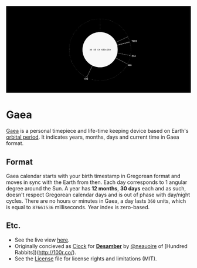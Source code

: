 <img src='/PREVIEW.gif'/>

# Gaea

[Gaea](https://en.wikipedia.org/wiki/Gaia) is a personal timepiece and life-time keeping device based on Earth's [orbital period](https://en.wikipedia.org/wiki/Orbital_period). It indicates years, months, days and current time in Gaea format.

## Format

Gaea calendar starts with your birth timestamp in Gregorean format and moves in sync with the Earth from then. Each day corresponds to 1 angular degree around the Sun. A year has **12 months**, **30 days** each and as such, doesn't respect Gregorean calendar days and is out of phase with day/night cycles.
There are no hours or minutes in Gaea, a day lasts `360` units, which is equal to `87661536` milliseconds.
Year index is zero-based.

## Etc.

- See the live view [here](http://nomand.github.io/Gaea).
- Originally concieved as [Clock](https://github.com/hundredrabbits/Clock) for [**Desamber**](https://wiki.xxiivv.com/#desamber) by [@neauoire](https://github.com/neauoire) of [Hundred Rabbits])(http://100r.co/).
- See the [License](LICENSE.md) file for license rights and limitations (MIT).